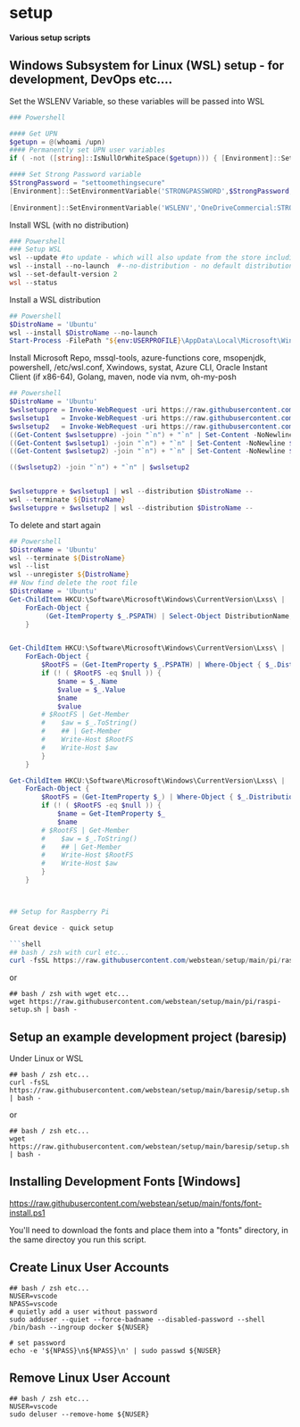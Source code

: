 # setup

**Various setup scripts**

## Windows Subsystem for Linux (WSL) setup - for development, DevOps etc....

Set the WSLENV Variable, so these variables will be passed into WSL
```powershell
### Powershell

#### Get UPN
$getupn = @(whoami /upn)
#### Permanently set UPN user variables
if ( -not ([string]::IsNullOrWhiteSpace($getupn))) { [Environment]::SetEnvironmentVariable('UPN',"$getupn",'User') }

#### Set Strong Password variable
$StrongPassword = "settoomethingsecure"
[Environment]::SetEnvironmentVariable('STRONGPASSWORD',$StrongPassword,'User')
 
[Environment]::SetEnvironmentVariable('WSLENV','OneDriveCommercial:STRONGPASSWORD:USERDNSDOMAIN:USERDOMAIN:USERNAME:UPN','User')
```

Install WSL (with no distribution)
```powershell
### Powershell
### Setup WSL
wsl --update #to update - which will also update from the store including the kernel and would update from in-windows to the store version
wsl --install --no-launch  #--no-distribution - no default distribution
wsl --set-default-version 2
wsl --status

```

Install a WSL distribution
```powershell
## Powershell
$DistroName = 'Ubuntu'
wsl --install $DistroName --no-launch 
Start-Process -FilePath "${env:USERPROFILE}\AppData\Local\Microsoft\WindowsApps\$DistroName.exe" "--config --default-user ${env:USERNAME}"
```

Install Microsoft Repo, mssql-tools, azure-functions core, msopenjdk, powershell, /etc/wsl.conf, Xwindows, systat, Azure CLI, Oracle Instant Client (if x86-64), Golang, maven, node via nvm, oh-my-posh

```powershell
## Powershell
$DistroName = 'Ubuntu'
$wslsetuppre = Invoke-WebRequest -uri https://raw.githubusercontent.com/webstean/setup/main/wsl/wslsetup-pre.sh | Select-Object -ExpandProperty content
$wslsetup1   = Invoke-WebRequest -uri https://raw.githubusercontent.com/webstean/setup/main/wsl/wslsetup1.sh | Select-Object -ExpandProperty content
$wslsetup2   = Invoke-WebRequest -uri https://raw.githubusercontent.com/webstean/setup/main/wsl/wslsetup2.sh | Select-Object -ExpandProperty content
((Get-Content $wslsetuppre) -join "`n") + "`n" | Set-Content -NoNewline $wslsetuppre
((Get-Content $wslsetup1) -join "`n") + "`n" | Set-Content -NoNewline $wslsetup1
((Get-Content $wslsetup2) -join "`n") + "`n" | Set-Content -NoNewline $wslsetup2

(($wslsetup2) -join "`n") + "`n" | $wslsetup2


$wslsetuppre + $wslsetup1 | wsl --distribution $DistroName --
wsl --terminate ${DistroName}
$wslsetuppre + $wslsetup2 | wsl --distribution $DistroName --

```

To delete and start again

```powershell
## Powershell
$DistroName = 'Ubuntu'
wsl --terminate ${DistroName}
wsl --list
wsl --unregister ${DistroName}
## Now find delete the root file
$DistroName = 'Ubuntu'
Get-ChildItem HKCU:\Software\Microsoft\Windows\CurrentVersion\Lxss\ |
    ForEach-Object {
         (Get-ItemProperty $_.PSPATH) | Select-Object DistributionName,BasePath ; Where-Object { $_.DistributionName -eq ${DistroName} }
    }


Get-ChildItem HKCU:\Software\Microsoft\Windows\CurrentVersion\Lxss\ |
    ForEach-Object {
        $RootFS = (Get-ItemProperty $_.PSPATH) | Where-Object { $_.DistributionName -eq ${DistroName} } | Select-Object BasePath
        if (! ( $RootFS -eq $null )) {
            $name = $_.Name 
            $value = $_.Value   
            $name
            $value
        # $RootFS | Get-Member
        #    $aw = $_.ToString()
        #    ## | Get-Member
        #    Write-Host $RootFS
        #    Write-Host $aw
        }
    }

Get-ChildItem HKCU:\Software\Microsoft\Windows\CurrentVersion\Lxss\ |
    ForEach-Object {
        $RootFS = (Get-ItemProperty $_) | Where-Object { $_.DistributionName -eq ${DistroName} } | Select-Object BasePath
        if (! ( $RootFS -eq $null )) {
            $name = Get-ItemProperty $_ 
            $name
        # $RootFS | Get-Member
        #    $aw = $_.ToString()
        #    ## | Get-Member
        #    Write-Host $RootFS
        #    Write-Host $aw
        }
    }



## Setup for Raspberry Pi

Great device - quick setup

```shell
## bash / zsh with curl etc...
curl -fsSL https://raw.githubusercontent.com/webstean/setup/main/pi/raspi-setup.sh | bash -
```

or

```shell
## bash / zsh with wget etc...
wget https://raw.githubusercontent.com/webstean/setup/main/pi/raspi-setup.sh | bash -
```

## Setup an example development project (baresip)

Under Linux or WSL

```shell
## bash / zsh etc...
curl -fsSL https://raw.githubusercontent.com/webstean/setup/main/baresip/setup.sh | bash -
```
or

```shell
## bash / zsh etc...
wget https://raw.githubusercontent.com/webstean/setup/main/baresip/setup.sh | bash -
```

## Installing Development Fonts [Windows]

https://raw.githubusercontent.com/webstean/setup/main/fonts/font-install.ps1

You'll need to download the fonts and place them into a "fonts" directory, in the same directoy you run this script.

## Create Linux User Accounts

```shell
## bash / zsh etc...
NUSER=vscode
NPASS=vscode
# quietly add a user without password
sudo adduser --quiet --force-badname --disabled-password --shell /bin/bash --ingroup docker ${NUSER}

# set password
echo -e '${NPASS}\n${NPASS}\n' | sudo passwd ${NUSER}
```

## Remove Linux User Account

```shell
## bash / zsh etc...
NUSER=vscode
sudo deluser --remove-home ${NUSER}
```
